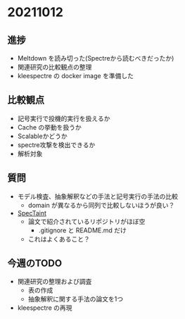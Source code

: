 # 20211012

## 進捗

- Meltdown を読み切った(Spectreから読むべきだったか)
- 関連研究の比較観点の整理
- kleespectre の docker image を準備した

## 比較観点

- 記号実行で投機的実行を扱えるか
- Cache の挙動を扱うか
- Scalableかどうか
- spectre攻撃を検出できるか
- 解析対象

## 質問

- モデル検査、抽象解釈などの手法と記号実行の手法の比較
  - domain が異なるから同列で比較しないほうが良い？
- [SpecTaint](https://github.com/bitsecurerlab/SpecTaint)
  - 論文で紹介されているリポジトリがほぼ空
    - .gitignore と README.md だけ
  - これはよくあること？

## 今週のTODO

- 関連研究の整理および調査
  - 表の作成
  - 抽象解釈に関する手法の論文を1つ
- kleespectre の再現
